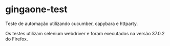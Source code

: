 # gingaone-test
Teste de automação utilizando cucumber, capybara e httparty.

Os testes utilizam selenium webdriver e foram executados na versão 37.0.2 do Firefox.
